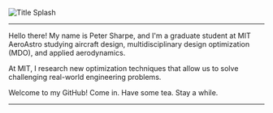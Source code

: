 ![Title Splash](peterdsharpe/assets/AcadiaEdited.jpg)


-----

Hello there! My name is Peter Sharpe, and I'm a graduate student at MIT AeroAstro studying aircraft design, multidisciplinary design optimization (MDO), and applied aerodynamics. 

At MIT, I research new optimization techniques that allow us to solve challenging real-world engineering problems.

Welcome to my GitHub! Come in. Have some tea. Stay a while.

-----

